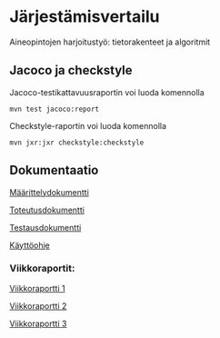 # Järjestämisvertailu

Aineopintojen harjoitustyö: tietorakenteet ja algoritmit

## Jacoco ja checkstyle

Jacoco-testikattavuusraportin voi luoda komennolla

`mvn test jacoco:report`

Checkstyle-raportin voi luoda komennolla 

`mvn jxr:jxr checkstyle:checkstyle`


## Dokumentaatio

[Määrittelydokumentti](https://github.com/viltas/jarjestamisvertailu/blob/master/dokumentaatio/maarittelydokumentti.md)

[Toteutusdokumentti](https://github.com/viltas/jarjestamisvertailu/blob/master/dokumentaatio/toteutusdokumentti.md)

[Testausdokumentti](https://github.com/viltas/jarjestamisvertailu/blob/master/dokumentaatio/testausdokumentti.md) 

[Käyttöohje](https://github.com/viltas/jarjestamisvertailu/blob/master/dokumentaatio/kayttoohje.md)




### Viikkoraportit:

[Viikkoraportti 1](https://github.com/viltas/jarjestamisvertailu/blob/master/dokumentaatio/viikkoraportit/viikkoraportti1.md)

[Viikkoraportti 2](https://github.com/viltas/jarjestamisvertailu/blob/master/dokumentaatio/viikkoraportit/viikkoraportti2.md)

[Viikkoraportti 3](https://github.com/viltas/jarjestamisvertailu/blob/master/dokumentaatio/viikkoraportit/viikkoraportti3.md)
